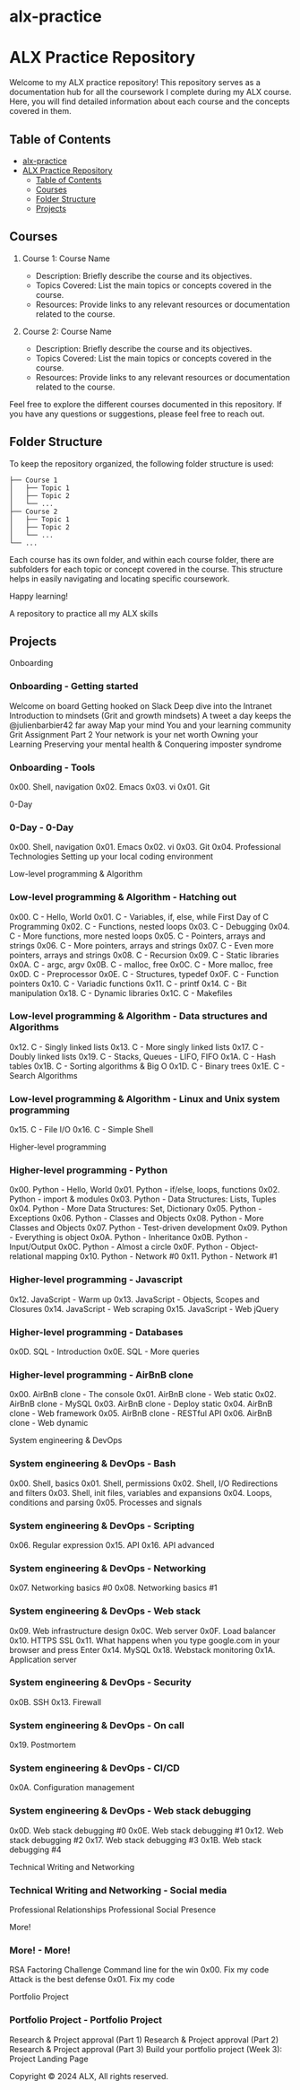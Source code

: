 # alx-practice
# ALX Practice Repository

Welcome to my ALX practice repository! This repository serves as a documentation hub for all the coursework I complete during my ALX course. Here, you will find detailed information about each course and the concepts covered in them.

## Table of Contents

- [alx-practice](#alx-practice)
- [ALX Practice Repository](#alx-practice-repository)
  - [Table of Contents](#table-of-contents)
  - [Courses](#courses)
  - [Folder Structure](#folder-structure)
  - [Projects](#projects)

## Courses

1. Course 1: Course Name
    - Description: Briefly describe the course and its objectives.
    - Topics Covered: List the main topics or concepts covered in the course.
    - Resources: Provide links to any relevant resources or documentation related to the course.

2. Course 2: Course Name
    - Description: Briefly describe the course and its objectives.
    - Topics Covered: List the main topics or concepts covered in the course.
    - Resources: Provide links to any relevant resources or documentation related to the course.

<!-- Add more courses as needed -->

Feel free to explore the different courses documented in this repository. If you have any questions or suggestions, please feel free to reach out.

## Folder Structure

To keep the repository organized, the following folder structure is used:

```
├── Course 1
│   ├── Topic 1
│   ├── Topic 2
│   └── ...
├── Course 2
│   ├── Topic 1
│   ├── Topic 2
│   └── ...
└── ...
```

Each course has its own folder, and within each course folder, there are subfolders for each topic or concept covered in the course. This structure helps in easily navigating and locating specific coursework.

Happy learning!

A repository to practice all my ALX skills

## Projects

Onboarding

### Onboarding - Getting started
Welcome on board
Getting hooked on Slack
Deep dive into the Intranet
Introduction to mindsets (Grit and growth mindsets)
A tweet a day keeps the @julienbarbier42 far away
Map your mind
You and your learning community
Grit Assignment Part 2
Your network is your net worth
Owning your Learning
Preserving your mental health & Conquering imposter syndrome

### Onboarding - Tools
0x00. Shell, navigation
0x02. Emacs
0x03. vi
0x01. Git

0-Day

### 0-Day - 0-Day
0x00. Shell, navigation
0x01. Emacs
0x02. vi
0x03. Git
0x04. Professional Technologies
Setting up your local coding environment

Low-level programming & Algorithm

### Low-level programming & Algorithm - Hatching out
0x00. C - Hello, World
0x01. C - Variables, if, else, while
First Day of C Programming
0x02. C - Functions, nested loops
0x03. C - Debugging
0x04. C - More functions, more nested loops
0x05. C - Pointers, arrays and strings
0x06. C - More pointers, arrays and strings
0x07. C - Even more pointers, arrays and strings
0x08. C - Recursion
0x09. C - Static libraries
0x0A. C - argc, argv
0x0B. C - malloc, free
0x0C. C - More malloc, free
0x0D. C - Preprocessor
0x0E. C - Structures, typedef
0x0F. C - Function pointers
0x10. C - Variadic functions
0x11. C - printf
0x14. C - Bit manipulation
0x18. C - Dynamic libraries
0x1C. C - Makefiles

### Low-level programming & Algorithm - Data structures and Algorithms
0x12. C - Singly linked lists
0x13. C - More singly linked lists
0x17. C - Doubly linked lists
0x19. C - Stacks, Queues - LIFO, FIFO
0x1A. C - Hash tables
0x1B. C - Sorting algorithms & Big O
0x1D. C - Binary trees
0x1E. C - Search Algorithms

### Low-level programming & Algorithm - Linux and Unix system programming
0x15. C - File I/O
0x16. C - Simple Shell

Higher-level programming

### Higher-level programming - Python
0x00. Python - Hello, World
0x01. Python - if/else, loops, functions
0x02. Python - import & modules
0x03. Python - Data Structures: Lists, Tuples
0x04. Python - More Data Structures: Set, Dictionary
0x05. Python - Exceptions
0x06. Python - Classes and Objects
0x08. Python - More Classes and Objects
0x07. Python - Test-driven development
0x09. Python - Everything is object
0x0A. Python - Inheritance
0x0B. Python - Input/Output
0x0C. Python - Almost a circle
0x0F. Python - Object-relational mapping
0x10. Python - Network #0
0x11. Python - Network #1

### Higher-level programming - Javascript
0x12. JavaScript - Warm up
0x13. JavaScript - Objects, Scopes and Closures
0x14. JavaScript - Web scraping
0x15. JavaScript - Web jQuery

### Higher-level programming - Databases
0x0D. SQL - Introduction
0x0E. SQL - More queries

### Higher-level programming - AirBnB clone
0x00. AirBnB clone - The console
0x01. AirBnB clone - Web static
0x02. AirBnB clone - MySQL
0x03. AirBnB clone - Deploy static
0x04. AirBnB clone - Web framework
0x05. AirBnB clone - RESTful API
0x06. AirBnB clone - Web dynamic

System engineering & DevOps

### System engineering & DevOps - Bash
0x00. Shell, basics
0x01. Shell, permissions
0x02. Shell, I/O Redirections and filters
0x03. Shell, init files, variables and expansions
0x04. Loops, conditions and parsing
0x05. Processes and signals

### System engineering & DevOps - Scripting
0x06. Regular expression
0x15. API
0x16. API advanced

### System engineering & DevOps - Networking
0x07. Networking basics #0
0x08. Networking basics #1

### System engineering & DevOps - Web stack
0x09. Web infrastructure design
0x0C. Web server
0x0F. Load balancer
0x10. HTTPS SSL
0x11. What happens when you type google.com in your browser and press Enter
0x14. MySQL
0x18. Webstack monitoring
0x1A. Application server

### System engineering & DevOps - Security
0x0B. SSH
0x13. Firewall

### System engineering & DevOps - On call
0x19. Postmortem

### System engineering & DevOps - CI/CD
0x0A. Configuration management

### System engineering & DevOps - Web stack debugging
0x0D. Web stack debugging #0
0x0E. Web stack debugging #1
0x12. Web stack debugging #2
0x17. Web stack debugging #3
0x1B. Web stack debugging #4

Technical Writing and Networking

### Technical Writing and Networking - Social media
Professional Relationships
Professional Social Presence

More!

### More! - More!
RSA Factoring Challenge
Command line for the win
0x00. Fix my code
Attack is the best defense
0x01. Fix my code

Portfolio Project

### Portfolio Project - Portfolio Project
Research & Project approval (Part 1)
Research & Project approval (Part 2)
Research & Project approval (Part 3)
Build your portfolio project (Week 3): Project Landing Page

Copyright © 2024 ALX, All rights reserved.
